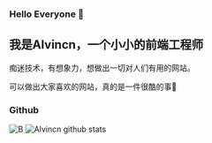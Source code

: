 ### Hello Everyone 👋

## 我是Alvincn，一个小小的前端工程师

痴迷技术，有想象力，想做出一切对人们有用的网站。
<p>可以做出大家喜欢的网站，真的是一件很酷的事💖</p>

### Github
![B](https://github-readme-stats.vercel.app/api/top-langs/?username=Alvincn&layout=compact&langs_count=8)
![Alvincn github stats](https://github-readme-stats.vercel.app/api?username=Alvincn&show_icons=true&theme=vue)

